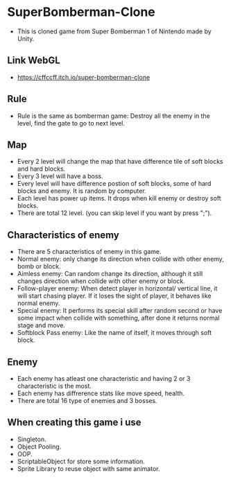 # SuperBomberman-Clone 
- This is cloned game from Super Bomberman 1 of Nintendo made by Unity.
## Link WebGL
- https://cffccff.itch.io/super-bomberman-clone
## Rule 
- Rule is the same as bomberman game: Destroy all the enemy in the level, find the gate to go to next level.
## Map 
- Every 2 level will change the map that have difference tile of soft blocks and hard blocks.
- Every 3 level will have a boss.
- Every level will have difference postion of soft blocks, some of hard blocks and enemy. It is random by computer.
- Each level has power up items. It drops when kill enemy or destroy soft blocks.
- There are total 12 level. (you can skip level if you want by press ";").
## Characteristics of enemy
- There are 5 characteristics of enemy in this game.
- Normal enemy: only change its direction when collide with other enemy, bomb or block.
- Aimless enemy: Can random change its direction, although it still changes direction when collide with other enemy or block.
- Follow-player enemy: When detect player in horizontal/ vertical line, it will start chasing player. If it loses the sight of player, it behaves like normal enemy.
- Special enemy: It performs its special skill after random second or have some impact when collide with something, after done it returns normal stage and move.
- Softblock Pass enemy: Like the name of itself, it moves through soft block.
## Enemy
- Each enemy has atleast one characteristic and having 2 or 3 characteristic is the most.
- Each enemy has diffrerence stats like move speed, health.
- There are total 16 type of enemies and 3 bosses.
## When creating this game i use
- Singleton.
- Object Pooling.
- OOP.
- ScriptableObject for store some information.
- Sprite Library to reuse object with same animator.
